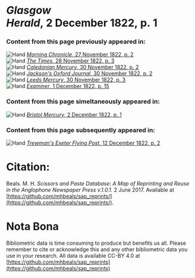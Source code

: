 # *Glasgow Herald*, 2 December 1822, p. 1  
  
### Content from this page previously appeared in:  
![Hand](http://scissorsandpaste.net/wp-content/uploads/2017/06/smallhandpointer.png) [*Morning Chronicle*, 27 November 1822, p. 2](https://mhbeals.github.io/sap_html/Morning-Chronicle/Morning-Chronicle-27-November-1822-p-2)  
![Hand](http://scissorsandpaste.net/wp-content/uploads/2017/06/smallhandpointer.png) [*The Times*, 28 November 1822, p. 3](https://mhbeals.github.io/sap_html/The-Times/The-Times-28-November-1822-p-3)  
![Hand](http://scissorsandpaste.net/wp-content/uploads/2017/06/smallhandpointer.png) [*Caledonian Mercury*, 30 November 1822, p. 2](https://mhbeals.github.io/sap_html/Caledonian-Mercury/Caledonian-Mercury-30-November-1822-p-2)  
![Hand](http://scissorsandpaste.net/wp-content/uploads/2017/06/smallhandpointer.png) [*Jackson's Oxford Journal*, 30 November 1822, p. 2](https://mhbeals.github.io/sap_html/Jackson's-Oxford-Journal/Jackson's-Oxford-Journal-30-November-1822-p-2)  
![Hand](http://scissorsandpaste.net/wp-content/uploads/2017/06/smallhandpointer.png) [*Leeds Mercury*, 30 November 1822, p. 3](https://mhbeals.github.io/sap_html/Leeds-Mercury/Leeds-Mercury-30-November-1822-p-3)  
![Hand](http://scissorsandpaste.net/wp-content/uploads/2017/06/smallhandpointer.png) [*Examiner*, 1 December 1822, p. 15](https://mhbeals.github.io/sap_html/Examiner/Examiner-1-December-1822-p-15)  
  
### Content from this page simeltaneously appeared in:  
![Hand](http://scissorsandpaste.net/wp-content/uploads/2017/06/smallhandpointer.png) [*Bristol Mercury*, 2 December 1822, p. 1](https://mhbeals.github.io/sap_html/Bristol-Mercury/Bristol-Mercury-2-December-1822-p-1)  
  
### Content from this page subsequently appeared in:  
![Hand](http://scissorsandpaste.net/wp-content/uploads/2017/06/smallhandpointer.png) [*Trewman's Exeter Flying Post*, 12 December 1822, p. 2](https://mhbeals.github.io/sap_html/Trewman's-Exeter-Flying-Post/Trewman's-Exeter-Flying-Post-12-December-1822-p-2)  


# Citation: 

Beals. M. H. *Scissors and Paste Database: A Map of Reprinting and Reuse in the Anglophone Newspaper Press v.1.0.1.* 2 June 2017. Available at [https://github.com/mhbeals/sap_reprints/](https://github.com/mhbeals/sap_reprints/). 

# Nota Bona

Bibliometric data is time consuming to produce but benefits us all. Please remember to cite or acknowledge this and any other bibliometric data you use in your research. All data is available CC-BY 4.0 at [https://github.com/mhbeals/sap_reprints](https://github.com/mhbeals/sap_reprints)